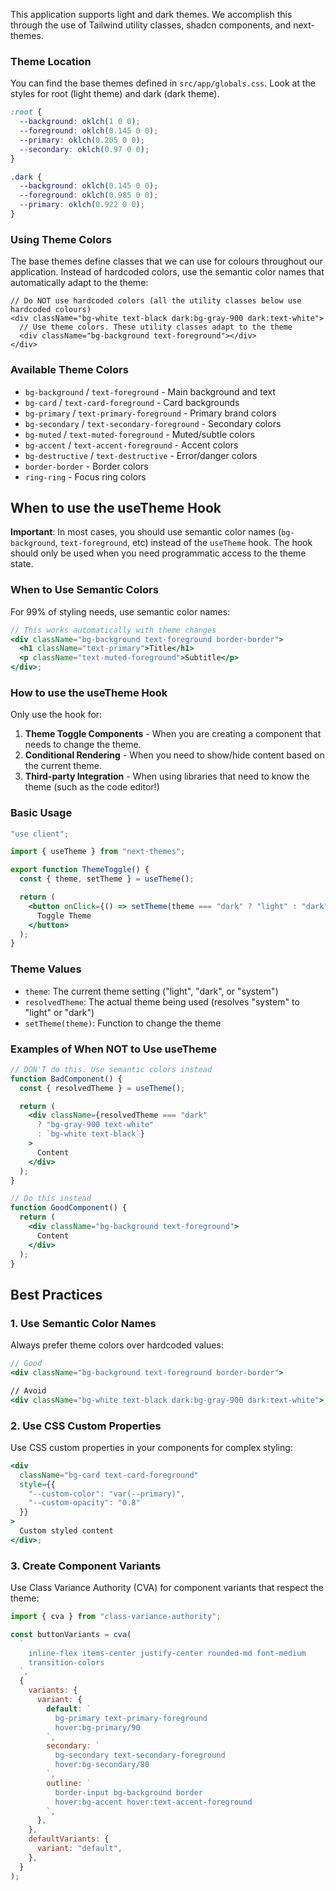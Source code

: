 This application supports light and dark themes. We accomplish this through the use of Tailwind utility classes, shadcn components, and next-themes.

### Theme Location

You can find the base themes defined in `src/app/globals.css`. Look at the styles for root (light theme) and dark (dark theme).

```css
:root {
  --background: oklch(1 0 0);
  --foreground: oklch(0.145 0 0);
  --primary: oklch(0.205 0 0);
  --secondary: oklch(0.97 0 0);
}

.dark {
  --background: oklch(0.145 0 0);
  --foreground: oklch(0.985 0 0);
  --primary: oklch(0.922 0 0);
}
```

### Using Theme Colors

The base themes define classes that we can use for colours throughout our application. Instead of hardcoded colors, use the semantic color names that automatically adapt to the theme:

```tsx
// Do NOT use hardcoded colors (all the utility classes below use hardcoded colours)
<div className="bg-white text-black dark:bg-gray-900 dark:text-white">
  // Use theme colors. These utility classes adapt to the theme
  <div className="bg-background text-foreground"></div>
</div>
```

### Available Theme Colors

- `bg-background` / `text-foreground` - Main background and text
- `bg-card` / `text-card-foreground` - Card backgrounds
- `bg-primary` / `text-primary-foreground` - Primary brand colors
- `bg-secondary` / `text-secondary-foreground` - Secondary colors
- `bg-muted` / `text-muted-foreground` - Muted/subtle colors
- `bg-accent` / `text-accent-foreground` - Accent colors
- `bg-destructive` / `text-destructive` - Error/danger colors
- `border-border` - Border colors
- `ring-ring` - Focus ring colors

## When to use the useTheme Hook

**Important**: In most cases, you should use semantic color names (`bg-background`, `text-foreground`, etc) instead of the `useTheme` hook. The hook should only be used when you need programmatic access to the theme state.

### When to Use Semantic Colors

For 99% of styling needs, use semantic color names:

```jsx
// This works automatically with theme changes
<div className="bg-background text-foreground border-border">
  <h1 className="text-primary">Title</h1>
  <p className="text-muted-foreground">Subtitle</p>
</div>;
```

### How to use the useTheme Hook

Only use the hook for:

1. **Theme Toggle Components** - When you are creating a component that needs to change the theme.
2. **Conditional Rendering** - When you need to show/hide content based on the current theme.
3. **Third-party Integration** - When using libraries that need to know the theme (such as the code editor!)

### Basic Usage

```jsx
"use client";

import { useTheme } from "next-themes";

export function ThemeToggle() {
  const { theme, setTheme } = useTheme();

  return (
    <button onClick={() => setTheme(theme === "dark" ? "light" : "dark")}>
      Toggle Theme
    </button>
  );
}
```

### Theme Values

- `theme`: The current theme setting ("light", "dark", or "system")
- `resolvedTheme`: The actual theme being used (resolves "system" to "light" or "dark")
- `setTheme(theme)`: Function to change the theme

### Examples of When NOT to Use useTheme

```jsx
// DON'T do this. Use semantic colors instead
function BadComponent() {
  const { resolvedTheme } = useTheme();

  return (
    <div className={resolvedTheme === "dark"
      ? "bg-gray-900 text-white"
      : `bg-white text-black`}
    >
      Content
    </div>
  );
}

// Do this instead
function GoodComponent() {
  return (
    <div className="bg-background text-foreground">
      Content
    </div>
  );
}
```

## Best Practices

### 1. Use Semantic Color Names

Always prefer theme colors over hardcoded values:

```jsx
// Good
<div className="bg-background text-foreground border-border">

// Avoid
<div className="bg-white text-black dark:bg-gray-900 dark:text-white">
```

### 2. Use CSS Custom Properties

Use CSS custom properties in your components for complex styling:

```jsx
<div
  className="bg-card text-card-foreground"
  style={{
    "--custom-color": "var(--primary)",
    "--custom-opacity": "0.8"
  }}
>
  Custom styled content
</div>;
```

### 3. Create Component Variants

Use Class Variance Authority (CVA) for component variants that respect the theme:

```jsx
import { cva } from "class-variance-authority";

const buttonVariants = cva(
  `
    inline-flex items-center justify-center rounded-md font-medium
    transition-colors
  `,
  {
    variants: {
      variant: {
        default: `
          bg-primary text-primary-foreground
          hover:bg-primary/90
        `,
        secondary: `
          bg-secondary text-secondary-foreground
          hover:bg-secondary/80
        `,
        outline: `
          border-input bg-background border
          hover:bg-accent hover:text-accent-foreground
        `,
      },
    },
    defaultVariants: {
      variant: "default",
    },
  }
);
```

